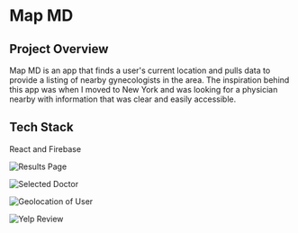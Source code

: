 # Map MD

## Project Overview

Map MD is an app that finds a user's current location and pulls data to provide a listing of nearby gynecologists in the area. The inspiration behind this app was when I moved to New York and was looking for a physician nearby with information that was clear and easily accessible.

## Tech Stack

React and Firebase

![Results Page](images/resultsPage.jpg)

![Selected Doctor](images/result.jpg)

![Geolocation of User](images/map.jpg)

![Yelp Review](images/yelp.jpg)

